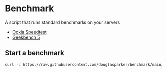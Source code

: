 # Benchmark
A script that runs standard benchmarks on your servers

- [Ookla Speedtest](https://www.speedtest.net)
- [Geekbench 5](https://www.geekbench.com)

## Start a benchmark
```sh
curl -L https://raw.githubusercontent.com/douglasparker/benchmark/main/benchmark.sh | bash
```